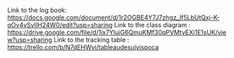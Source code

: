 Link to the log book: https://docs.google.com/document/d/1r2OGBE4Y7J7zhgz_If5LbUtQxj-K-qOv4vSvIIH24W0/edit?usp=sharing
Link to the class diagram : https://drive.google.com/file/d/1ix7YluiG6QmuKMf30qPVMtyEXi1E1sUK/view?usp=sharing
Link to the tracking table : https://trello.com/b/N7dEHWvi/tableaudesuivispoca
